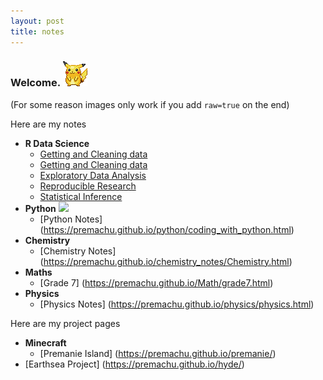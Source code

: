```yaml
---
layout: post
title: notes
---
```


### Welcome. ![pikachu](https://github.com/Premachu/premachu.github.io/blob/master/animation.gif?raw=true) 
(For some reason images only work if you add `raw=true` on the end)

Here are my notes 
* **R Data Science**
  * [Getting and Cleaning data](https://premachu.github.io/DataScienceSpCourseNotes/2_RPROG/R_Programming_Course_Notes.html)
  * [Getting and Cleaning data](https://premachu.github.io/DataScienceSpCourseNotes/3_GETDATA/data_clean.html)
  * [Exploratory Data Analysis](https://premachu.github.io/DataScienceSpCourseNotes/4_EXDATA/Exploratory_data_analysis_course_notes.html)
  * [Reproducible Research](https://premachu.github.io/DataScienceSpCourseNotes/5_REPDATA/Notes_Reproducible_Research.html)
  * [Statistical Inference](https://premachu.github.io/DataScienceSpCourseNotes/6_STATINFERENCE/06_Stat_Notes.html)
* **Python** ![](http://oi48.tinypic.com/n47aso.jpg?raw=true)
  * [Python Notes] (https://premachu.github.io/python/coding_with_python.html)
* **Chemistry** 
  * [Chemistry Notes] (https://premachu.github.io/chemistry_notes/Chemistry.html)
* **Maths** 
  * [Grade 7] (https://premachu.github.io/Math/grade7.html)
* **Physics**
  * [Physics Notes] (https://premachu.github.io/physics/physics.html)  

Here are my project pages

* **Minecraft**
  * [Premanie Island] (https://premachu.github.io/premanie/)
* [Earthsea Project] (https://premachu.github.io/hyde/)


